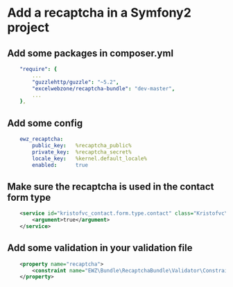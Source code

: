 # Add a recaptcha in a Symfony2 project

## Add some packages in composer.yml

```yml
    "require": {
        ...
        "guzzlehttp/guzzle": "~5.2",
        "excelwebzone/recaptcha-bundle": "dev-master",
        ...
    },    
```

## Add some config

```yml
    ewz_recaptcha:
        public_key:   %recaptcha_public%
        private_key:  %recaptcha_secret%
        locale_key:   %kernel.default_locale%
        enabled:      true
```

## Make sure the recaptcha is used in the contact form type

```xml
    <service id="kristofvc_contact.form.type.contact" class="Kristofvc\Component\Contact\Form\Type\ContactType">
        <argument>true</argument>
    </service>
```

## Add some validation in your validation file

```xml
    <property name="recaptcha">
        <constraint name="EWZ\Bundle\RecaptchaBundle\Validator\Constraints\True" />
    </property>
```
